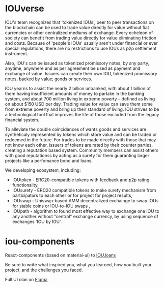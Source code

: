 # IOUverse

IOU's team recognizes that ‘tokenized IOUs’, peer to peer transactions on the blockchain can be used to trade value directly for value without fiat currencies  or other centralized mediums of exchange. Every echeleon of society can benefit from trading value directly for value eliminating friction and costs. Because of 'people's IOUs' usually aren't under financial or ever special regulations, there are no restrictions to use IOUs as p2p settlement instrument.

Also, IOU's can be  issued as tokenized promissory notes, by any party, anytime, anywhere and as per agreement be used as payment and exchange of value. Issuers can create their own IOU, tokenized promissory notes, backed by value; goods or services. 

IOU yearns to assist the nearly 2 billion unbanked, with about 1 billion of them having insufficient amounts of money to partake in the banking system, and about 700 million living in extreme poverty – defined as living on about $150 USD per day. Trading value for value can save them some from extreme poverty and bring up their standard of living. IOU strives to be a technological tool that improves the life of those excluded from the legacy financial system. 

To alleviate the double coincidances of wants goods and services are syntheticaly represented by tokens which store value and can be traded or redeemed in the future. For trades to be made direclty with those that may not know each other, issuers of tokens are rated by their counter parties, creating a reputation based system. Community members can assist others with good reputationss by acting as a surety for them guaranting larger projects like a perfomance bond and loans.  

We developing ecosystem, including:
- IOUtoken - ERC20-compatible tokens with feedback and p2p rating functionality,
- IOUsurety - ERC20 compatible tokens to make surety mechanism from participators to each other or for project for project results,
- IOUswap - Uniswap-based AMM decentralized exchainge to swap IOUs for  stable coins or IOU-to-IOU swaps ,
- IOUpath - algorithm to found most effective way to exchange one IOU to any another without "central" exchange currency, by using sequence of exchanges 'IOU by IOU'.

# iou-components

React-components (based on material-ui) to [IOU.loans](https://www.iou.loans/)

Be sure to write what inspired you, what you learned, how you built your project, and the challenges you faced. 

Full UI olan on [Figma](https://www.figma.com/proto/VNS3WTR1cU54hJFB7YrbAq/IOU?node-id=1%3A145&starting-point-node-id=1%3A145)
